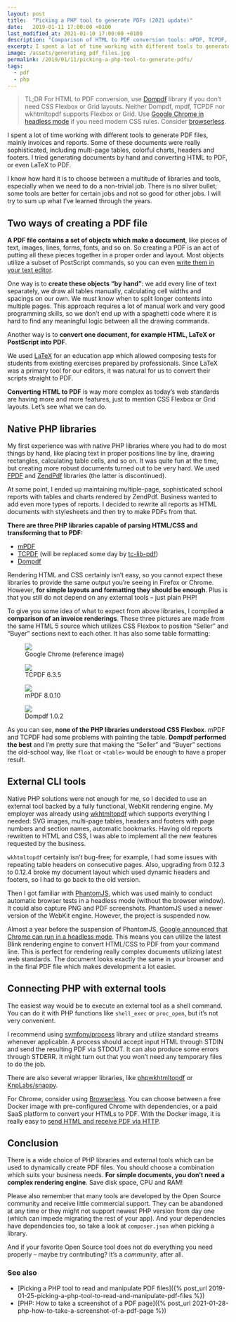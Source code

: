 ```yaml
---
layout: post
title:  "Picking a PHP tool to generate PDFs (2021 update)"
date:   2019-01-11 17:00:00 +0100
last_modified_at: 2021-01-10 17:00:00 +0100
description: "Comparison of HTML to PDF conversion tools: mPDF, TCPDF, Dompdf, wkhtmltopdf and Headless Chrome."
excerpt: I spent a lot of time working with different tools to generate PDF files, mainly invoices and reports. Some of these documents were really sophisticated, including multi-page tables, colorful charts, headers and footers. I tried generating documents by hand and converting HTML to PDF, or even LaTeX to PDF.
image: /assets/generating_pdf_files.jpg
permalink: /2019/01/11/picking-a-php-tool-to-generate-pdfs/
tags:
  - pdf
  - php
---
```


> TL;DR For HTML to PDF conversion, use [Dompdf](https://github.com/dompdf/dompdf) library if you don’t need CSS Flexbox or Grid layouts. Neither Dompdf, mpdf, TCPDF nor wkhtmltopdf supports Flexbox or Grid. Use [Google Chrome in headless mode](https://developers.google.com/web/updates/2017/04/headless-chrome#create_a_pdf) if you need modern CSS rules. Consider [browserless](https://docs.browserless.io/docs/pdf.html).

I spent a lot of time working with different tools to generate PDF files, mainly invoices and reports. Some of these documents were really sophisticated, including multi-page tables, colorful charts, headers and footers. I tried generating documents by hand and converting HTML to PDF, or even LaTeX to PDF.

I know how hard it is to choose between a multitude of libraries and tools, especially when we need to do a non-trivial job. There is no silver bullet; some tools are better for certain jobs and not so good for other jobs. I will try to sum up what I’ve learned through the years.

## Two ways of creating a PDF file

**A PDF file contains a set of objects which make a document**, like pieces of text, images, lines, forms, fonts, and so on. So creating a PDF is an act of putting all these pieces together in a proper order and layout. Most objects utilize a subset of PostScript commands, so you can even [write them in your text editor](https://brendanzagaeski.appspot.com/0004.html).

One way is to **create these objects “by hand”**: we add every line of text separately, we draw all tables manually, calculating cell widths and spacings on our own. We must know when to split longer contents into multiple pages. This approach requires a lot of manual work and very good programming skills, so we don’t end up with a spaghetti code where it is hard to find any meaningful logic between all the drawing commands.

Another way is to **convert one document, for example HTML, LaTeX or PostScript into PDF**.

We used [LaTeX](https://www.latex-project.org/) for an education app which allowed composing tests for students from existing exercises prepared by professionals. Since LaTeX was a primary tool for our editors, it was natural for us to convert their scripts straight to PDF.

**Converting HTML to PDF** is way more complex as today’s web standards are having more and more features, just to mention CSS Flexbox or Grid layouts. Let’s see what we can do.

## Native PHP libraries

My first experience was with native PHP libraries where you had to do most things by hand, like placing text in proper positions line by line, drawing rectangles, calculating table cells, and so on. It was quite fun at the time, but creating more robust documents turned out to be very hard. We used [FPDF](http://www.fpdf.org/) and [ZendPdf](https://github.com/zendframework/ZendPdf) libraries (the latter is discontinued).

At some point, I ended up maintaining multiple-page, sophisticated school reports with tables and charts rendered by ZendPdf. Business wanted to add even more types of reports. I decided to rewrite all reports as HTML documents with stylesheets and then try to make PDFs from that.

**There are three PHP libraries capable of parsing HTML/CSS and transforming that to PDF:**

* [mPDF](https://github.com/mpdf/mpdf)
* [TCPDF](https://github.com/tecnickcom/TCPDF) (will be replaced some day by [tc-lib-pdf](https://github.com/tecnickcom/tc-lib-pdf))
* [Dompdf](https://github.com/dompdf/dompdf)

Rendering HTML and CSS certainly isn’t easy, so you cannot expect these libraries to provide the same output you’re seeing in Firefox or Chrome. However, **for simple layouts and formatting they should be enough**. Plus is that you still do not depend on any external tools – just plain PHP!

To give you some idea of what to expect from above libraries, I compiled **a comparison of an invoice renderings**. These three pictures are made from the same HTML 5 source which utilizes CSS Flexbox to position “Seller” and “Buyer” sections next to each other. It has also some table formatting:

<div class="pdf-screenshots">
  <figure class="image">
    <img src="/assets/invoice-chrome.png">
    <figcaption>Google Chrome (reference image)</figcaption>
  </figure>
  <figure class="image">
    <img src="/assets/invoice-tcpdf.png">
    <figcaption>TCPDF 6.3.5</figcaption>
  </figure>
  <figure class="image">
    <img src="/assets/invoice-mpdf.png">
    <figcaption>mPDF 8.0.10</figcaption>
  </figure>
  <figure class="image">
    <img src="/assets/invoice-dompdf.png">
    <figcaption>Dompdf 1.0.2</figcaption>
  </figure>
</div>

As you can see, **none of the PHP libraries understood CSS Flexbox**. mPDF and TCPDF had some problems with painting the table. **Dompdf performed the best** and I’m pretty sure that making the “Seller” and “Buyer” sections the old-school way, like `float` or `<table>` would be enough to have a proper result.

## External CLI tools

Native PHP solutions were not enough for me, so I decided to use an external tool backed by a fully functional, WebKit rendering engine. My employer was already using [wkhtmltopdf](https://wkhtmltopdf.org/) which supports everything I needed: SVG images, multi-page tables, headers and footers with page numbers and section names, automatic bookmarks. Having old reports rewritten to HTML and CSS, I was able to implement all the new features requested by the business.

`wkhtmltopdf` certainly isn’t bug-free; for example, I had some issues with repeating table headers on consecutive pages. Also, upgrading from 0.12.3 to 0.12.4 broke my document layout which used dynamic headers and footers, so I had to go back to the old version.

Then I got familiar with [PhantomJS](http://phantomjs.org/), which was used mainly to conduct automatic browser tests in a headless mode (without the browser window). It could also capture PNG and PDF screenshots. PhantomJS used a newer version of the WebKit engine. However, the project is suspended now.

Almost a year before the suspension of PhantomJS, [Google announced that Chrome can run in a headless mode](https://developers.google.com/web/updates/2017/04/headless-chrome). This means you can utilize the latest Blink rendering engine to convert HTML/CSS to PDF from your command line. This is perfect for rendering really complex documents utilizing latest web standards. The document looks exactly the same in your browser and in the final PDF file which makes development a lot easier.

## Connecting PHP with external tools

The easiest way would be to execute an external tool as a shell command. You can do it with PHP functions like `shell_exec` or `proc_open`, but it’s not very convenient.

I recommend using [symfony/process](https://symfony.com/doc/current/components/process.html) library and utilize standard streams whenever applicable. A process should accept input HTML through STDIN and send the resulting PDF via STDOUT. It can also produce some errors through STDERR. It might turn out that you won’t need any temporary files to do the job.

There are also several wrapper libraries, like [phpwkhtmltopdf](https://github.com/mikehaertl/phpwkhtmltopdf) or [KnpLabs/snappy](https://github.com/KnpLabs/snappy).

For Chrome, consider using [Browserless](https://www.browserless.io/). You can choose between a free Docker image with pre-configured Chrome with dependencies, or a paid SaaS platform to convert your HTMLs to PDF. With the Docker image, it is really easy to [send HTML and receive PDF via HTTP](https://docs.browserless.io/docs/pdf.html).

## Conclusion

There is a wide choice of PHP libraries and external tools which can be used to dynamically create PDF files. You should choose a combination which suits your business needs. **For simple documents, you don’t need a complex rendering engine**. Save disk space, CPU and RAM!

Please also remember that many tools are developed by the Open Source community and receive little commercial support. They can be abandoned at any time or they might not support newest PHP version from day one (which can impede migrating the rest of your app). And your dependencies have dependencies too, so take a look at `composer.json` when picking a library.

And if your favorite Open Source tool does not do everything you need properly – maybe try contributing? It’s a *community*, after all.

### See also

* [Picking a PHP tool to read and manipulate PDF files]({% post_url 2019-01-25-picking-a-php-tool-to-read-and-manipulate-pdf-files %})
* [PHP: How to take a screenshot of a PDF page]({% post_url 2021-01-28-php-how-to-take-a-screenshot-of-a-pdf-page %})
